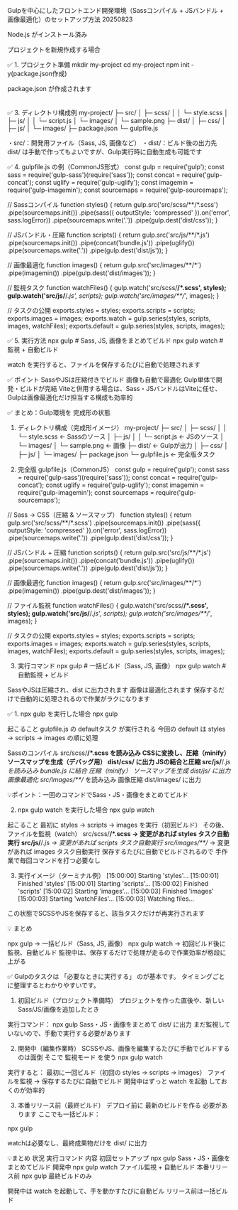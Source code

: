 Gulpを中心にしたフロントエンド開発環境（Sassコンパイル + JSバンドル + 画像最適化）のセットアップ方法 20250823

Node.js がインストール済み

プロジェクトを新規作成する場合

✅ 1. プロジェクト準備
mkdir my-project
cd my-project
npm init -y(package.json作成)

package.json が作成されます

　　　　　　　　　　　　　　　　　　　　　　　　　　　　　　　　　　　　　　　　　　　　　　　　　　　　　　　　　　　　　　　　　　　　　　　　　　　　　　　　　　　　　　　　　　　　　　　　　　　　　　　　　　　　　　　　　　　　　　　　　　　　　　　　　　　　　　　　　　　　　　　　　　　　　　　　　　　　　　　　　　　　　　　　　　　　　　　　　　　　　　　　　　　　　　　　　　　　　　　　　　　　　　　　　　　　　　　　　　　
✅ 3. ディレクトリ構成例
my-project/
├─ src/
│  ├─ scss/
│  │   └─ style.scss
│  ├─ js/
│  │   └─ script.js
│  └─ images/
│      └─ sample.png
├─ dist/
│  ├─ css/
│  ├─ js/
│  └─ images/
├─ package.json
└─ gulpfile.js

・src/：開発用ファイル（Sass, JS, 画像など）
・dist/：ビルド後の出力先
dist/ は手動で作ってもよいですが、Gulp実行時に自動生成も可能です

✅ 4. gulpfile.js の例（CommonJS形式）
const gulp = require('gulp');
const sass = require('gulp-sass')(require('sass'));
const concat = require('gulp-concat');
const uglify = require('gulp-uglify');
const imagemin = require('gulp-imagemin');
const sourcemaps = require('gulp-sourcemaps');

// Sassコンパイル
function styles() {
  return gulp.src('src/scss/**/*.scss')
    .pipe(sourcemaps.init())
    .pipe(sass({ outputStyle: 'compressed' }).on('error', sass.logError))
    .pipe(sourcemaps.write('.'))
    .pipe(gulp.dest('dist/css'));
}

// JSバンドル・圧縮
function scripts() {
  return gulp.src('src/js/**/*.js')
    .pipe(sourcemaps.init())
    .pipe(concat('bundle.js'))
    .pipe(uglify())
    .pipe(sourcemaps.write('.'))
    .pipe(gulp.dest('dist/js'));
}

// 画像最適化
function images() {
  return gulp.src('src/images/**/*')
    .pipe(imagemin())
    .pipe(gulp.dest('dist/images'));
}

// 監視タスク
function watchFiles() {
  gulp.watch('src/scss/**/*.scss', styles);
  gulp.watch('src/js/**/*.js', scripts);
  gulp.watch('src/images/**/*', images);
}

// タスクの公開
exports.styles = styles;
exports.scripts = scripts;
exports.images = images;
exports.watch = gulp.series(styles, scripts, images, watchFiles);
exports.default = gulp.series(styles, scripts, images);

✅ 5. 実行方法
npx gulp          # Sass, JS, 画像をまとめてビルド
npx gulp watch    # 監視 + 自動ビルド

watch を実行すると、ファイルを保存するたびに自動で処理されます

✅ ポイント
SassやJSは圧縮付きでビルド
画像も自動で最適化
Gulp単体で開発・ビルドが完結
Viteと併用する場合は、Sass・JSバンドルはViteに任せ、Gulpは画像最適化だけ担当する構成も効率的


✅ まとめ：Gulp環境を 完成形の状態
1. ディレクトリ構成（完成形イメージ）
my-project/
├─ src/
│  ├─ scss/
│  │   └─ style.scss       ← Sassのソース
│  ├─ js/
│  │   └─ script.js        ← JSのソース
│  └─ images/
│      └─ sample.png       ← 画像
├─ dist/                   ← Gulpが出力
│  ├─ css/
│  ├─ js/
│  └─ images/
├─ package.json
└─ gulpfile.js             ← 完全版タスク

2. 完全版 gulpfile.js（CommonJS）
const gulp = require('gulp');
const sass = require('gulp-sass')(require('sass'));
const concat = require('gulp-concat');
const uglify = require('gulp-uglify');
const imagemin = require('gulp-imagemin');
const sourcemaps = require('gulp-sourcemaps');

// Sass → CSS（圧縮 & ソースマップ）
function styles() {
  return gulp.src('src/scss/**/*.scss')
    .pipe(sourcemaps.init())
    .pipe(sass({ outputStyle: 'compressed' }).on('error', sass.logError))
    .pipe(sourcemaps.write('.'))
    .pipe(gulp.dest('dist/css'));
}

// JSバンドル + 圧縮
function scripts() {
  return gulp.src('src/js/**/*.js')
    .pipe(sourcemaps.init())
    .pipe(concat('bundle.js'))
    .pipe(uglify())
    .pipe(sourcemaps.write('.'))
    .pipe(gulp.dest('dist/js'));
}

// 画像最適化
function images() {
  return gulp.src('src/images/**/*')
    .pipe(imagemin())
    .pipe(gulp.dest('dist/images'));
}

// ファイル監視
function watchFiles() {
  gulp.watch('src/scss/**/*.scss', styles);
  gulp.watch('src/js/**/*.js', scripts);
  gulp.watch('src/images/**/*', images);
}

// タスクの公開
exports.styles = styles;
exports.scripts = scripts;
exports.images = images;
exports.watch = gulp.series(styles, scripts, images, watchFiles);
exports.default = gulp.series(styles, scripts, images);

3. 実行コマンド
npx gulp          # 一括ビルド（Sass, JS, 画像）
npx gulp watch    # 自動監視 + ビルド

SassやJSは圧縮され、dist に出力されます
画像は最適化されます
保存するだけで自動的に処理されるので作業がラクになります


✅ 1. npx gulp を実行した場合
npx gulp

起こること
gulpfile.js の defaultタスク が実行される
今回の default は styles → scripts → images の順に処理

Sassのコンパイル
src/scss/**/*.scss を読み込み
CSSに変換し、圧縮（minify）
ソースマップを生成（デバッグ用）
dist/css/ に出力
JSの結合と圧縮
src/js/**/*.js を読み込み
bundle.js に結合
圧縮（minify）
ソースマップを生成
dist/js/ に出力
画像最適化
src/images/**/* を読み込み
画像圧縮
dist/images/ に出力

💡ポイント：一回のコマンドでSass・JS・画像をまとめてビルド

2. npx gulp watch を実行した場合
npx gulp watch

起こること
最初に styles → scripts → images を実行（初回ビルド）
その後、ファイルを監視（watch）
src/scss/**/*.scss → 変更があれば styles タスク自動実行
src/js/**/*.js → 変更があれば scripts タスク自動実行
src/images/**/* → 変更があれば images タスク自動実行
保存するたびに自動でビルドされるので 手作業で毎回コマンドを打つ必要なし

3. 実行イメージ（ターミナル例）
[15:00:00] Starting 'styles'...
[15:00:01] Finished 'styles'
[15:00:01] Starting 'scripts'...
[15:00:02] Finished 'scripts'
[15:00:02] Starting 'images'...
[15:00:03] Finished 'images'
[15:00:03] Starting 'watchFiles'...
[15:00:03] Watching files...

この状態でSCSSやJSを保存すると、該当タスクだけが再実行されます

💡 まとめ

npx gulp → 一括ビルド（Sass, JS, 画像）
npx gulp watch → 初回ビルド後に監視、自動ビルド
監視中は、保存するだけで処理が走るので作業効率が格段に上がる


✅ Gulpのタスクは 「必要なときに実行する」 のが基本です。
タイミングごとに整理するとわかりやすいです。

1. 初回ビルド（プロジェクト準備時）
プロジェクトを作った直後や、新しいSass/JS/画像を追加したとき

実行コマンド：
npx gulp
Sass・JS・画像をまとめて dist/ に出力
まだ監視していないので、手動で実行する必要があります

2. 開発中（編集作業時）
SCSSやJS、画像を編集するたびに手動でビルドするのは面倒
そこで 監視モード を使う
npx gulp watch

実行すると：
最初に一回ビルド（初回の styles → scripts → images）
ファイルを監視 → 保存するたびに自動でビルド
開発中はずっと watch を起動 しておくのが効率的

3. 本番リリース前（最終ビルド）
デプロイ前に 最新のビルドを作る 必要があります
ここでも一括ビルド：

npx gulp

watchは必要なし、最終成果物だけを dist/ に出力

💡まとめ
状況	           実行コマンド	     内容
初回セットアップ	npx gulp	     Sass・JS・画像をまとめてビルド
開発中	           npx gulp watch	ファイル監視 + 自動ビルド
本番リリース前	    npx gulp    	 最終ビルドのみ

開発中は watch を起動して、手を動かすたびに自動ビル
リリース前は一括ビルド